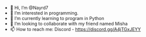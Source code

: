 - 👋 Hi, I’m @Nayrd7
- 👀 I’m interested in programming.
- 🌱 I’m currently learning to program in Python
- 💞️ I’m looking to collaborate with my friend named Misha
- 📫 How to reach me: Discord - https://discord.gg/A4jTGxJEYY
